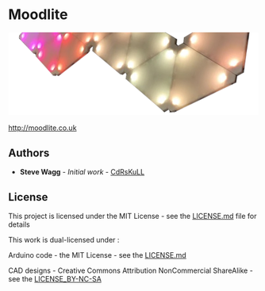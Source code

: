 # Moodlite

![alt text](_files/moodlite.png)

http://moodlite.co.uk

## Authors

* **Steve Wagg** - *Initial work* - [CdRsKuLL](https://github.com/...)

## License

This project is licensed under the MIT License - see the [LICENSE.md](LICENSE.md) file for details

This work is dual-licensed under :

Arduino code - the MIT License - see the [LICENSE.md](LICENSE.md)

CAD designs - Creative Commons Attribution NonCommercial ShareAlike - see the [LICENSE_BY-NC-SA](CAD_models/LICENSE_BY-NC-SA)
